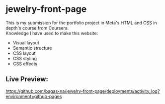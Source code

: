 # jewelry-front-page

This is my submission for the portfolio project in Meta's HTML and CSS in depth's course from Coursera.
<br>
Knowledge I have used to make this website:
<ul>
  <li>Visual layout</li>
  <li>Semantic structure</li>
  <li>CSS layout</li>
  <li>CSS styling</li>
  <li>CSS effects</li>
</ul>

## Live Preview:
https://github.com/bagas-na/jewelry-front-page/deployments/activity_log?environment=github-pages
